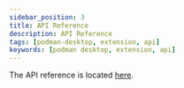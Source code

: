 ```yaml
---
sidebar_position: 3
title: API Reference
description: API Reference
tags: [podman-desktop, extension, api]
keywords: [podman desktop, extension, api]
---
```


The API reference is located [here](/api).
